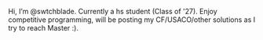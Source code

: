 Hi, I’m @swtchblade. Currently a hs student (Class of '27).
Enjoy competitive programming, will be posting my CF/USACO/other solutions as I try to reach Master :). 
